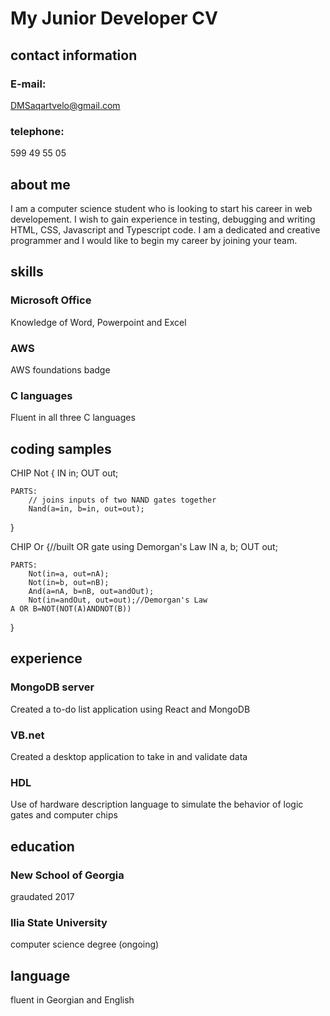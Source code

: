 # My Junior Developer CV
## contact information
### E-mail:
DMSaqartvelo@gmail.com
### telephone:
599 49 55 05
## about me 
I am a computer science student who is looking to start his career in web developement. 
I wish to gain experience in testing, debugging and writing HTML, CSS, Javascript and Typescript code.
I am a dedicated and creative programmer and I would like to begin my career by joining your team.
## skills
### Microsoft Office
Knowledge of Word, Powerpoint and Excel
### AWS
AWS foundations badge
### C languages
Fluent in all three C languages
## coding samples
CHIP Not {
    IN in;
    OUT out;

    PARTS:
        // joins inputs of two NAND gates together
        Nand(a=in, b=in, out=out);
}

CHIP Or {//built OR gate using Demorgan's Law
    IN a, b;
    OUT out;

    PARTS:
        Not(in=a, out=nA);
        Not(in=b, out=nB);
        And(a=nA, b=nB, out=andOut);
        Not(in=andOut, out=out);//Demorgan's Law A OR B=NOT(NOT(A)ANDNOT(B))
}
## experience 
### MongoDB server
Created a to-do list application using React and MongoDB
### VB.net
Created a desktop application to take in and validate data 
### HDL
Use of hardware description language to simulate the behavior of logic gates and computer chips
## education 
### New School of Georgia
graudated 2017
### Ilia State University
computer science degree (ongoing)
## language 
fluent in Georgian and English 
